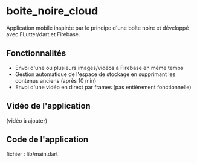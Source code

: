 # boite_noire_cloud

Application mobile inspirée par le principe d'une boîte noire et développé avec FLutter/dart et Firebase.

## Fonctionnalités
- Envoi d'une ou plusieurs images/vidéos à Firebase en même temps
- Gestion automatique de l'espace de stockage en supprimant les contenus anciens (après 10 min)
- Envoi d'une vidéo en direct par frames (pas entièrement fonctionnelle)

## Vidéo de l'application
(vidéo à ajouter)

## Code de l'application
fichier : lib/main.dart
